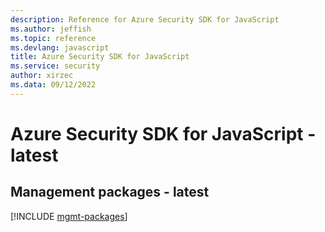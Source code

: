 ```yaml
---
description: Reference for Azure Security SDK for JavaScript
ms.author: jeffish
ms.topic: reference
ms.devlang: javascript
title: Azure Security SDK for JavaScript
ms.service: security
author: xirzec
ms.data: 09/12/2022
---
```

# Azure Security SDK for JavaScript - latest

## Management packages - latest
[!INCLUDE [mgmt-packages](security-mgmt-index.md)]